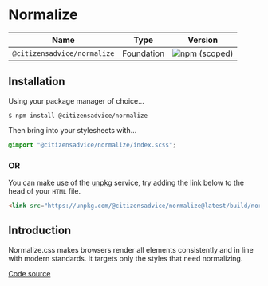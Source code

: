 # Normalize

| Name                        | Type       | Version                                                                     |
|-----------------------------|------------|-----------------------------------------------------------------------------|
| `@citizensadvice/normalize` | Foundation | ![npm (scoped)](https://img.shields.io/npm/v/@citizensadvice/normalize.svg) |

## Installation

Using your package manager of choice...

```shell
$ npm install @citizensadvice/normalize
```
Then bring into your stylesheets with...

```scss
@import "@citizensadvice/normalize/index.scss";
```

### OR

You can make use of the [unpkg](https://unpkg.com) service, try adding the link below to the head of your `HTML` file.

```html
<link src="https://unpkg.com/@citizensadvice/normalize@latest/build/normalize.css" />
```

## Introduction

Normalize.css makes browsers render all elements consistently and in line with modern standards. It targets only the styles that need normalizing.

[Code source](https://necolas.github.io/normalize.css/)